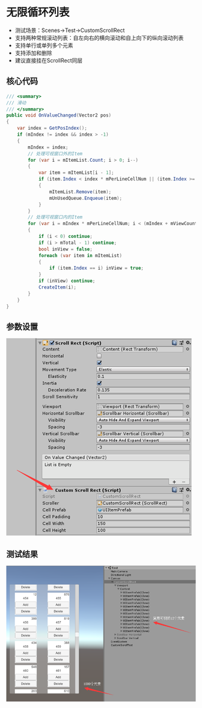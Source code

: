 # 无限循环列表
* 测试场景：Scenes->Test->CustomScrollRect
* 支持两种常规滚动列表：自左向右的横向滚动和自上向下的纵向滚动列表
* 支持单行或单列多个元素
* 支持添加和删除
* 建议直接挂在ScrollRect同层

## 核心代码
~~~C#
/// <summary>
/// 滑动
/// </summary>
public void OnValueChanged(Vector2 pos)
{
    var index = GetPosIndex();
    if (mIndex != index && index > -1)
    {
        mIndex = index;
        // 处理可视窗口外的Item
        for (var i = mItemList.Count; i > 0; i--)
        {
            var item = mItemList[i - 1];
            if (item.Index < index * mPerLineCellNum || (item.Index >= (index + mViewCount) * mPerLineCellNum))
            {
                mItemList.Remove(item);
                mUnUsedQueue.Enqueue(item);
            }
        }
        // 处理可视窗口内的Item
        for (var i = mIndex * mPerLineCellNum; i < (mIndex + mViewCount) * mPerLineCellNum; i++)
        {
            if (i < 0) continue;
            if (i > mTotal - 1) continue;
            bool inView = false;
            foreach (var item in mItemList)
            {
                if (item.Index == i) inView = true;
            }
            if (inView) continue;
            CreateItem(i);
        }
    }
}
~~~

## 参数设置
![param](./Images/SCROLL_02.png)

## 测试结果
![result](./Images/SCROLL_01.png)